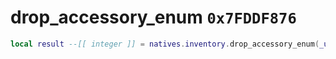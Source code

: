 # drop_accessory_enum `0x7FDDF876`

```lua
local result --[[ integer ]] = natives.inventory.drop_accessory_enum(_unk0 --[[ integer ]], _unk1 --[[ integer ]])
```